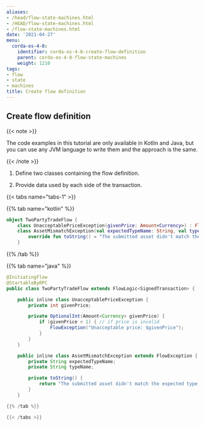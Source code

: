 ```yaml
---
aliases:
- /head/flow-state-machines.html
- /HEAD/flow-state-machines.html
- /flow-state-machines.html
date: '2021-04-27'
menu:
  corda-os-4-8:
    identifier: corda-os-4-8-create-flow-definition
    parent: corda-os-4-8-flow-state-machines
    weight: 1210
tags:
- flow
- state
- machines
title: Create flow definition
---
```


## Create flow definition

{{< note >}}

The code examples in this tutorial are only available in Kotlin and Java, but you can use any JVM language to
write them and the approach is the same.

{{< /note >}}

1. Define two classes containing the flow definition.

2. Provide data used by each side of the transaction.

{{< tabs name="tabs-1" >}}

{{% tab name="kotlin" %}}

```kotlin
object TwoPartyTradeFlow {
    class UnacceptablePriceException(givenPrice: Amount<Currency>) : FlowException("Unacceptable price: $givenPrice")
    class AssetMismatchException(val expectedTypeName: String, val typeName: String) : FlowException() {
        override fun toString() = "The submitted asset didn't match the expected type: $expectedTypeName vs $typeName"
    }

```
{{% /tab %}}

{{% tab name="java" %}}
```java
@InitiatingFlow
@StartableByRPC
public class TwoPartyTradeFlow extends FlowLogic<SignedTransaction> {

    public inline class UnacceptablePriceException {
        private int givenPrice;

        private OptionalInt(Amount<Currency> givenPrice) {
            if (givenPrice < 1) { // if price is invalid
                FlowException("Unacceptable price: $givenPrice");
            }
        }
    }

    public inline class AssetMismatchException extends FlowException {
        private String expectedTypeName;
        private String typeName;

        private toString() {
            return "The submitted asset didn't match the expected type: " + expectedTypeName + " vs " + typeName;
        }
    }

{{% /tab %}}

{{< /tabs >}}
